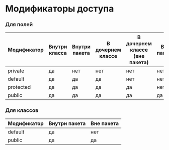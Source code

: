 # Модификаторы доступа

### Для полей
Модификатор   |  Внутри класса  |   Внутри пакета  | В дочернем классе  | В дочернем классе (вне пакета) |  Вне пакета
--- | --- | --- | --- |--- |--- |
private   |       да        |        нет       |       нет          |            нет                 |      нет
default   |       да        |        да        |       да           |            нет                 |      нет
protected |       да        |        да        |       да           |            да                  |      нет
public    |       да        |        да        |       да           |            да                  |      да

### Для классов
Модификатор   |  Внутри пакета  |    Вне пакета
--- | --- | --- |
default   |       да        |       нет
public    |       да        |       да
